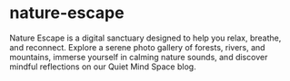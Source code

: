 # nature-escape
Nature Escape is a digital sanctuary designed to help you relax, breathe, and reconnect. Explore a serene photo gallery of forests, rivers, and mountains, immerse yourself in calming nature sounds, and discover mindful reflections on our Quiet Mind Space blog.
